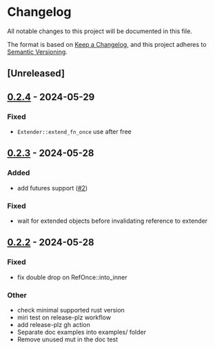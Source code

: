 # Changelog
All notable changes to this project will be documented in this file.

The format is based on [Keep a Changelog](https://keepachangelog.com/en/1.0.0/),
and this project adheres to [Semantic Versioning](https://semver.org/spec/v2.0.0.html).

## [Unreleased]

## [0.2.4](https://github.com/zetanumbers/scope-lock/compare/v0.2.3...v0.2.4) - 2024-05-29

### Fixed
- `Extender::extend_fn_once` use after free

## [0.2.3](https://github.com/zetanumbers/scope-lock/compare/v0.2.2...v0.2.3) - 2024-05-28

### Added
- add futures support ([#2](https://github.com/zetanumbers/scope-lock/pull/2))

### Fixed
- wait for extended objects before invalidating reference to extender

## [0.2.2](https://github.com/zetanumbers/scope-lock/compare/v0.2.1...v0.2.2) - 2024-05-28

### Fixed
- fix double drop on RefOnce::into_inner

### Other
- check minimal supported rust version
- miri test on release-plz workflow
- add release-plz gh action
- Separate doc examples into examples/ folder
- Remove unused mut in the doc test
